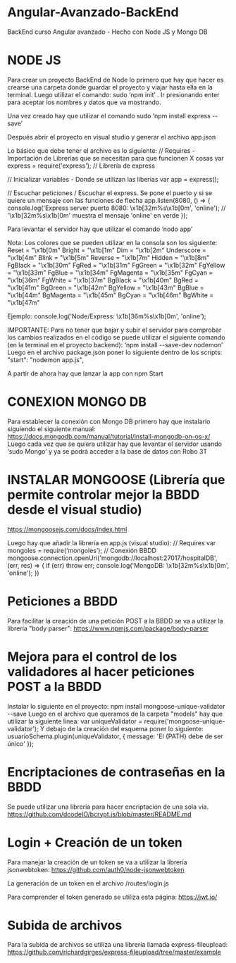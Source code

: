 # Angular-Avanzado-BackEnd
BackEnd curso Angular avanzado - Hecho con Node JS y Mongo DB

# NODE JS

Para crear un proyecto BackEnd de Node lo primero que hay que hacer es crearse una carpeta donde guardar el proyecto y viajar hasta ella en la terminal.
Luego utilizar el comando: sudo ‘npm init’ . Ir presionando enter para aceptar los nombres y datos que va mostrando.

Una vez creado hay que utilizar el comando sudo ‘npm install express --save’

Después abrir el proyecto en visual studio y generar el archivo app.json

Lo básico que debe tener el archivo es lo siguiente:
// Requires - Importación de Librerias que se necesitan para que funcionen X cosas
var express = require('express'); // Librería de express

// Inicializar variables - Donde se utilizan las liberias
var app = express();

// Escuchar peticiones / Escuchar el express. Se pone el puerto y si se quiere un mensaje con las funciones de flecha
app.listen(8080, () => {
    console.log('Express server puerto 8080: \x1b[32m%s\x1b[0m', 'online'); // '\x1b[32m%s\x1b[0m' muestra el mensaje 'online' en verde
});

Para levantar el servidor hay que utilizar el comando ‘nodo app’

Nota: Los colores que se pueden utilizar en la consola son los siguiente:
Reset = "\x1b[0m"
Bright = "\x1b[1m"
Dim = "\x1b[2m"
Underscore = "\x1b[4m"
Blink = "\x1b[5m"
Reverse = "\x1b[7m"
Hidden = "\x1b[8m"
FgBlack = "\x1b[30m"
FgRed = "\x1b[31m"
FgGreen = "\x1b[32m"
FgYellow = "\x1b[33m"
FgBlue = "\x1b[34m"
FgMagenta = "\x1b[35m"
FgCyan = "\x1b[36m"
FgWhite = "\x1b[37m"
BgBlack = "\x1b[40m"
BgRed = "\x1b[41m"
BgGreen = "\x1b[42m"
BgYellow = "\x1b[43m"
BgBlue = "\x1b[44m"
BgMagenta = "\x1b[45m"
BgCyan = "\x1b[46m"
BgWhite = "\x1b[47m"

Ejemplo:
console.log('Node/Express: \x1b[36m%s\x1b[0m', 'online'); 

IMPORTANTE: Para no tener que bajar y subir el servidor para comprobar los cambios realizados en el código se puede utilizar el siguiente comando (en la terminal en el proyecto backend): ‘npm install --save-dev nodemon’
Luego en el archivo package.json poner lo siguiente dentro de los scripts:
"start": "nodemon app.js",

A partir de ahora hay que lanzar la app con npm Start

# CONEXION MONGO DB
Para establecer la conexión con Mongo DB primero hay que instalarlo siguiendo el siguiente manual: https://docs.mongodb.com/manual/tutorial/install-mongodb-on-os-x/
Luego cada vez que se quiera utilizar hay que levantar el servidor usando ‘sudo Mongo’ y ya se podrá acceder a la base de datos con Robo 3T


# INSTALAR MONGOOSE (Librería que permite controlar mejor la BBDD desde el visual studio)
https://mongoosejs.com/docs/index.html

Luego hay que añadir la librería en app.js (visual studio): 
// Requires
var mongoles = require(‘mongoles’);
// Conexión BBDD
mongoose.connection.openUri('mongodb://localhost:27017/hospitalDB', (err, res) => {
    if (err) throw err; 
    console.log('MongoDB: \x1b[32m%s\x1b[0m', 'online');
})

# Peticiones a BBDD
Para facilitar la creación de una petición POST a la BBDD se va a utilizar la librería "body parser": https://www.npmjs.com/package/body-parser

# Mejora para el control de los validadores al hacer peticiones POST a la BBDD
Instalar lo siguiente en el proyecto: npm install mongoose-unique-validator --save
Luego en el archivo que queramos de la carpeta "models" hay que utilizar la siguiente línea: var uniqueValidator = require('mongoose-unique-validator'); 
Y debajo de la creación del esquema poner lo siguiente: usuarioSchema.plugin(uniqueValidator, { message: 'El {PATH} debe de ser único' });

# Encriptaciones de contraseñas en la BBDD
Se puede utilizar una librería para hacer encriptación de una sola vía. https://github.com/dcodeIO/bcrypt.js/blob/master/README.md

# Login + Creación de un token
Para manejar la creación de un token se va a utilizar la librería jsonwebtoken: https://github.com/auth0/node-jsonwebtoken

La generación de un token en el archivo /routes/login.js

Para comprender el token generado se utiliza esta página: https://jwt.io/

# Subida de archivos
Para la subida de archivos se utiliza una librería llamada express-fileupload: https://github.com/richardgirges/express-fileupload/tree/master/example
